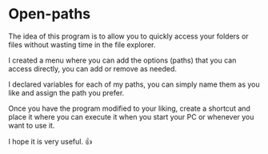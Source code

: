# Open-paths

The idea of this program is to allow you to quickly access your folders or files without wasting time in the file explorer.

I created a menu where you can add the options (paths) that you can access directly, you can add or remove as needed.

I declared variables for each of my paths, you can simply name them as you like and assign the path you prefer.

Once you have the program modified to your liking, create a shortcut and place it where you can execute it when you start your PC or whenever you want to use it.

I hope it is very useful. 👍
